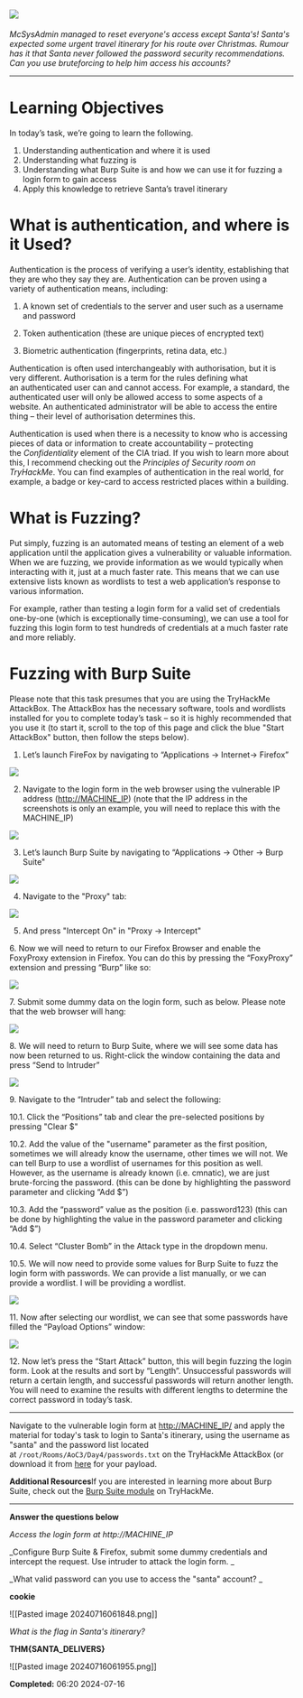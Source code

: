 # ![](https://tryhackme-images.s3.amazonaws.com/user-uploads/5de96d9ca744773ea7ef8c00/room-content/5c3017260705e8786f7a66b4e92b9856.png)  

 _McSysAdmin managed to reset everyone's access except Santa's! Santa's expected some urgent travel itinerary for his route over Christmas. Rumour has it that Santa never followed the password security recommendations. Can you use bruteforcing to help him access his accounts?_

---
# Learning Objectives  

In today’s task, we’re going to learn the following.

1. Understanding authentication and where it is used
2. Understanding what fuzzing is
3. Understanding what Burp Suite is and how we can use it for fuzzing a login form to gain access
4. Apply this knowledge to retrieve Santa’s travel itinerary 

# What is authentication, and where is it Used?

Authentication is the process of verifying a user’s identity, establishing that they are who they say they are. Authentication can be proven using a variety of authentication means, including:

1. A known set of credentials to the server and user such as a username and password  
    
2. Token authentication (these are unique pieces of encrypted text)  
    
3. Biometric authentication (fingerprints, retina data, etc.)

  

Authentication is often used interchangeably with authorisation, but it is very different. Authorisation is a term for the rules defining what an authenticated user can and cannot access. For example, a standard, the authenticated user will only be allowed access to some aspects of a website. An authenticated administrator will be able to access the entire thing – their level of authorisation determines this.

Authentication is used when there is a necessity to know who is accessing pieces of data or information to create accountability – protecting the _Confidentiality_ element of the CIA triad. If you wish to learn more about this, I recommend checking out the _Principles of Security room on TryHackMe_. You can find examples of authentication in the real world, for example, a badge or key-card to access restricted places within a building.

# What is Fuzzing?

Put simply, fuzzing is an automated means of testing an element of a web application until the application gives a vulnerability or valuable information. When we are fuzzing, we provide information as we would typically when interacting with it, just at a much faster rate. This means that we can use extensive lists known as wordlists to test a web application’s response to various information.

For example, rather than testing a login form for a valid set of credentials one-by-one (which is exceptionally time-consuming), we can use a tool for fuzzing this login form to test hundreds of credentials at a much faster rate and more reliably.

# Fuzzing with Burp Suite

Please note that this task presumes that you are using the TryHackMe AttackBox. The AttackBox has the necessary software, tools and wordlists installed for you to complete today’s task – so it is highly recommended that you use it (to start it, scroll to the top of this page and click the blue "Start AttackBox" button, then follow the steps below).

1. Let’s launch FireFox by navigating to “Applications -> Internet-> Firefox”

![](https://assets.tryhackme.com/additional/aoc2021/day4/firefox1.png)  

  

2. Navigate to the login form in the web browser using the vulnerable IP address ([http://MACHINE_IP](http://machine_ip/)) (note that the IP address in the screenshots is only an example, you will need to replace this with the MACHINE_IP)

![](https://tryhackme-images.s3.amazonaws.com/user-uploads/5de96d9ca744773ea7ef8c00/room-content/4c69720c65438375b2b100378186b176.png)  

3. Let’s launch Burp Suite by navigating to “Applications -> Other -> Burp Suite"

![](https://tryhackme-images.s3.amazonaws.com/user-uploads/5de96d9ca744773ea7ef8c00/room-content/2282d9271126772f98c2ebe1a177bd90.png)

4. Navigate to the "Proxy" tab:

![](https://assets.tryhackme.com/additional/aoc2021/day4/proxy1.png)  

5. And press "Intercept On" in "Proxy -> Intercept"

6. Now we will need to return to our Firefox Browser and enable the FoxyProxy extension in Firefox. You can do this by pressing the “FoxyProxy” extension and pressing “Burp” like so:

![](https://assets.tryhackme.com/additional/aoc2021/day4/fproxy1.png)  

7. Submit some dummy data on the login form, such as below. Please note that the web browser will hang:

![](https://assets.tryhackme.com/additional/aoc2021/day4/login1.png)  

8. We will need to return to Burp Suite, where we will see some data has now been returned to us. Right-click the window containing the data and press “Send to Intruder”

![](https://assets.tryhackme.com/additional/aoc2021/day4/proxy3.png)  

9. Navigate to the “Intruder” tab and select the following:

10.1. Click the “Positions” tab and clear the pre-selected positions by pressing "Clear $"

10.2. Add the value of the "username" parameter as the first position, sometimes we will already know the username, other times we will not. We can tell Burp to use a wordlist of usernames for this position as well. However, as the username is already known (i.e. cmnatic), we are just brute-forcing the password. (this can be done by highlighting the password parameter and clicking “Add $”)

10.3. Add the “password” value as the position (i.e. password123) (this can be done by highlighting the value in the password parameter and clicking “Add $”)

10.4. Select “Cluster Bomb” in the Attack type in the dropdown menu.

10.5. We will now need to provide some values for Burp Suite to fuzz the login form with passwords. We can provide a list manually, or we can provide a wordlist. I will be providing a wordlist.

![](https://assets.tryhackme.com/additional/aoc2021/day4/proxy4.png)  

11. Now after selecting our wordlist, we can see that some passwords have filled the “Payload Options” window:

![](https://assets.tryhackme.com/additional/aoc2021/day4/proxy5.png)  

12. Now let’s press the “Start Attack” button, this will begin fuzzing the login form. Look at the results and sort by “Length”. Unsuccessful passwords will return a certain length, and successful passwords will return another length. You will need to examine the results with different lengths to determine the correct password in today’s task.

---

Navigate to the vulnerable login form at [http://MACHINE_IP/](http://machine_ip/) and apply the material for today's task to login to Santa's itinerary, using the username as "santa" and the password list located at `/root/Rooms/AoC3/Day4/passwords.txt` on the TryHackMe AttackBox (or download it from [here](https://assets.tryhackme.com/additional/aoc2021/day4/passwords.txt) for your payload.  
  

**Additional Resources**If you are interested in learning more about Burp Suite, check out the [Burp Suite module](https://tryhackme.com/module/learn-burp-suite) on TryHackMe.

---

**Answer the questions below**

_Access the login form at http://MACHINE_IP_



_Configure Burp Suite & Firefox, submit some dummy credentials and intercept the request. Use intruder to attack the login form.  _



_What valid password can you use to access the "santa" account?  _

**cookie**

![[Pasted image 20240716061848.png]]

_What is the flag in Santa's itinerary?_

**THM{SANTA_DELIVERS}**

![[Pasted image 20240716061955.png]]

**Completed:** 06:20 2024-07-16